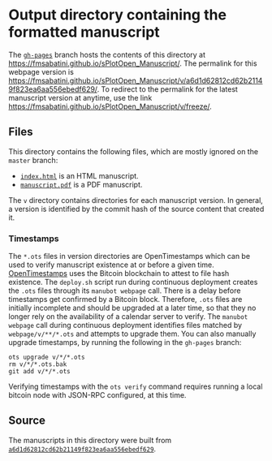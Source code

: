 # Output directory containing the formatted manuscript

The [`gh-pages`](https://github.com/fmsabatini/sPlotOpen_Manuscript/tree/gh-pages) branch hosts the contents of this directory at <https://fmsabatini.github.io/sPlotOpen_Manuscript/>.
The permalink for this webpage version is <https://fmsabatini.github.io/sPlotOpen_Manuscript/v/a6d1d62812cd62b21149f823ea6aa556ebedf629/>.
To redirect to the permalink for the latest manuscript version at anytime, use the link <https://fmsabatini.github.io/sPlotOpen_Manuscript/v/freeze/>.

## Files

This directory contains the following files, which are mostly ignored on the `master` branch:

+ [`index.html`](index.html) is an HTML manuscript.
+ [`manuscript.pdf`](manuscript.pdf) is a PDF manuscript.

The `v` directory contains directories for each manuscript version.
In general, a version is identified by the commit hash of the source content that created it.

### Timestamps

The `*.ots` files in version directories are OpenTimestamps which can be used to verify manuscript existence at or before a given time.
[OpenTimestamps](https://opentimestamps.org/) uses the Bitcoin blockchain to attest to file hash existence.
The `deploy.sh` script run during continuous deployment creates the `.ots` files through its `manubot webpage` call.
There is a delay before timestamps get confirmed by a Bitcoin block.
Therefore, `.ots` files are initially incomplete and should be upgraded at a later time, so that they no longer rely on the availability of a calendar server to verify.
The `manubot webpage` call during continuous deployment identifies files matched by `webpage/v/**/*.ots` and attempts to upgrade them.
You can also manually upgrade timestamps, by running the following in the `gh-pages` branch:

```shell
ots upgrade v/*/*.ots
rm v/*/*.ots.bak
git add v/*/*.ots
```

Verifying timestamps with the `ots verify` command requires running a local bitcoin node with JSON-RPC configured, at this time.

## Source

The manuscripts in this directory were built from
[`a6d1d62812cd62b21149f823ea6aa556ebedf629`](https://github.com/fmsabatini/sPlotOpen_Manuscript/commit/a6d1d62812cd62b21149f823ea6aa556ebedf629).
